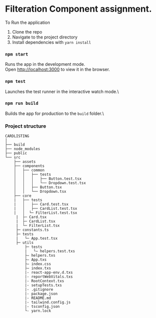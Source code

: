 # Filteration Component assignment.

To Run the application
1. Clone the repo
2. Navigate to the project directory
3. Install dependencies with `yarn install`

### `npm start`

Runs the app in the development mode.\
Open [http://localhost:3000](http://localhost:3000) to view it in the browser.


### `npm test`

Launches the test runner in the interactive watch mode.\

### `npm run build`

Builds the app for production to the `build` folder.\

### Project structure
```
CARDLISTING
│
├── build
├── node_modules
├── public
└── src
    ├── assets 
    ├── components 
    │   ├── common 
    │   │   ├── tests 
    │   │   │   ├── Button.test.tsx 
    │   │   │   └── Dropdown.test.tsx 
    │   │   ├── Button.tsx 
    │   │   └── Dropdown.tsx 
    ├── core 
    |	├── tests  
	|	│	├── Card.test.tsx  
	|	│ 	├── CardList.test.tsx  
	| 	│  └─ FilterList.test.tsx  
     |  ├─ Card.tsx   
     |  ├─ CardList.tsx   
     |  └─ FilterList.tsx   
     ├─ constants.ts   
     ├─ tests    
     | 	 └─ App.test.tsx    
     ├─ utils    
         ├─ tests     
         | 	 └− helpers.test.txs     
         ├− helpers.txs     
         ├− App.txs     
         ├− index.css     
         ├− index.txs     
         |- react-app-env.d.txs      
		 |- reportWebVitals.txs      
		 |- RootContext.txs      
		 |- setupTests.txs      
		 |- .gitignore      
		 |- package.json       
		 |- README.md       
		 |- tailwind.config.js       
	     |- tsconfig.json        
	     └- yarn.lock        

